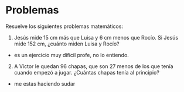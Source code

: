 # Problemas

Resuelve los siguientes problemas matemáticos:

1. Jesús mide 15 cm más que Luisa y 6 cm menos que Rocío. Si Jesús mide 152 cm,
¿cuánto miden Luisa y Rocío?
- es un ejercicio muy dificil profe, no lo entiendo. 

2. A Víctor le quedan 96 chapas, que son 27 menos de los que tenía cuando empezó a
jugar. ¿Cuántas chapas tenía al principio?

- me estas haciendo sudar
